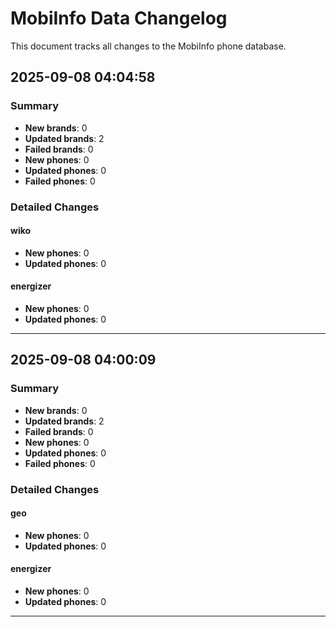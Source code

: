 # MobiInfo Data Changelog

This document tracks all changes to the MobiInfo phone database.

## 2025-09-08 04:04:58

### Summary

- **New brands**: 0
- **Updated brands**: 2
- **Failed brands**: 0
- **New phones**: 0
- **Updated phones**: 0
- **Failed phones**: 0

### Detailed Changes

#### wiko

- **New phones**: 0
- **Updated phones**: 0


#### energizer

- **New phones**: 0
- **Updated phones**: 0


---

## 2025-09-08 04:00:09

### Summary

- **New brands**: 0
- **Updated brands**: 2
- **Failed brands**: 0
- **New phones**: 0
- **Updated phones**: 0
- **Failed phones**: 0

### Detailed Changes

#### geo

- **New phones**: 0
- **Updated phones**: 0


#### energizer

- **New phones**: 0
- **Updated phones**: 0


---


